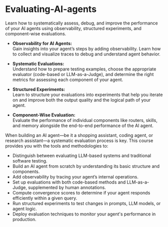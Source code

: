 # Evaluating-AI-agents

Learn how to systematically assess, debug, and improve the performance of your AI agents using observability, structured experiments, and component-wise evaluations.

- **Observability for AI Agents:**  
  Gain insights into your agent’s steps by adding observability. Learn how to collect and visualize traces to debug and understand agent behavior.

- **Systematic Evaluations:**  
  Understand how to prepare testing examples, choose the appropriate evaluator (code-based or LLM-as-a-Judge), and determine the right metrics for assessing each component of your agent.

- **Structured Experiments:**  
  Learn to structure your evaluations into experiments that help you iterate on and improve both the output quality and the logical path of your agent.

- **Component-Wise Evaluation:**  
  Evaluate the performance of individual components like routers, skills, and memory alongside the end-to-end performance of the AI agent.

  
When building an AI agent—be it a shopping assistant, coding agent, or research assistant—a systematic evaluation process is key. This course provides you with the tools and methodologies to:

- Distinguish between evaluating LLM-based systems and traditional software testing.
- Build an AI agent from scratch by understanding its basic structure and components.
- Add observability by tracing your agent’s internal operations.
- Set up evaluations with both code-based methods and LLM-as-a-Judge, supplemented by human annotations.
- Compute convergence scores to determine if your agent responds efficiently within a given query.
- Run structured experiments to test changes in prompts, LLM models, or agent logic.
- Deploy evaluation techniques to monitor your agent's performance in production.
